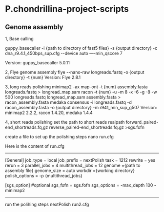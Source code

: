 # P.chondrillina-project-scripts

## Genome assembly

1, Base calling

guppy_basecaller -i {path to directory of fast5 files} -s {output directory} -c dna_r9.4.1_450bps_sup.cfg --device auto —-min_qscore 7

Version: guppy_basecaller 5.0.11

2, Flye genome assembly
flye --nano-raw longreads.fastq -o {output directory} -t {num}
Version: Flye 2.8.1

3, long reads polishing 
minimap2 -ax map-ont -t {num} assembly.fasta longreads.fastq > longread_map.sam
racon -t {num} -u -m 8 -x -6 -g -8 -w 500 longreads.fastq longread_map.sam assembly.fasta > racon_assembly.fasta
medaka consensus -i longreads.fastq -d racon_assembly.fasta -o {output directory} -m r941_min_sup_g507
Version: minimap2 2.2.2, racon 1.4.20, medaka 1.4.4

4, short reads polishing
set the path to short reads
realpath forward_paired-end_shortreads.fq,gz reverse_paired-end_shortreads.fq.gz >sgs.fofn

create a file to set up the polishing steps
nano run.cfg

Here is the content of run.cfg
***********************************************
[General]
job_type = local
job_prefix = nextPolish
task = 1212
rewrite = yes
rerun = 3
parallel_jobs = 4
multithread_jobs = 12
genome ={path to assembly file}
genome_size = auto
workdir ={working directory}
polish_options = -p {multithread_jobs}

[sgs_option] #optional
sgs_fofn = sgs.fofn
sgs_options = -max_depth 100 -minimap2
***********************************************
run the polihing steps
nextPolish run2.cfg
